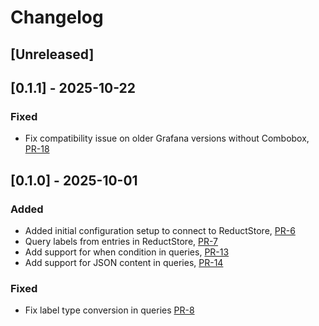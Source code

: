 # Changelog

## [Unreleased]

## [0.1.1] - 2025-10-22

### Fixed

- Fix compatibility issue on older Grafana versions without Combobox, [PR-18](https://github.com/reductstore/reduct-grafana/pull/18)

## [0.1.0] - 2025-10-01

### Added

- Added initial configuration setup to connect to ReductStore, [PR-6](https://github.com/reductstore/reduct-grafana/pull/6)
- Query labels from entries in ReductStore, [PR-7](https://github.com/reductstore/reduct-grafana/pull/7)
- Add support for when condition in queries, [PR-13](https://github.com/reductstore/reduct-grafana/pull/13)
- Add support for JSON content in queries, [PR-14](https://github.com/reductstore/reduct-grafana/pull/14)

### Fixed

- Fix label type conversion in queries [PR-8](https://github.com/reductstore/reduct-grafana/pull/8)
